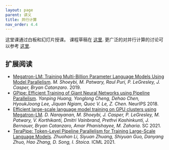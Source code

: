 ```yaml
---
layout: page
parent: 讲义
title: 并行计算
nav_order: 4.4
---
```

这堂课通过白板和幻灯片授课。 课程草稿在 <a href="../Parallelism.pdf" target="_blank">这里</a>. 更广泛的对并行计算的讨论可以参考 <a href="../An_Ancient_Tale_of_Parallelism.pdf" target="_blank">这里</a>.

## 扩展阅读

- [Megatron-LM: Training Multi-Billion Parameter Language Models Using Model Parallelism](https://arxiv.org/pdf/1909.08053.pdf). *M. Shoeybi, M. Patwary, Raul Puri, P. LeGresley, J. Casper, Bryan Catanzaro*. 2019.
- [GPipe: Efficient Training of Giant Neural Networks using Pipeline Parallelism](https://arxiv.org/pdf/1811.06965.pdf). *Yanping Huang, Yonglong Cheng, Dehao Chen, HyoukJoong Lee, Jiquan Ngiam, Quoc V. Le, Z. Chen*. NeurIPS 2018.
- [Efficient large-scale language model training on GPU clusters using Megatron-LM](https://arxiv.org/pdf/2104.04473.pdf). *D. Narayanan, M. Shoeybi, J. Casper, P. LeGresley, M. Patwary, V. Korthikanti, Dmitri Vainbrand, Prethvi Kashinkunti, J. Bernauer, Bryan Catanzaro, Amar Phanishayee, M. Zaharia*. SC 2021.
- [TeraPipe: Token-Level Pipeline Parallelism for Training Large-Scale Language Models](https://arxiv.org/pdf/2102.07988.pdf). *Zhuohan Li, Siyuan Zhuang, Shiyuan Guo, Danyang Zhuo, Hao Zhang, D. Song, I. Stoica*. ICML 2021.
